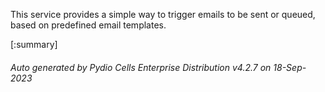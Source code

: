 






This service provides a simple way to trigger emails to be sent or queued, based on predefined email templates.

[:summary]

###### Auto generated by Pydio Cells Enterprise Distribution v4.2.7 on 18-Sep-2023
